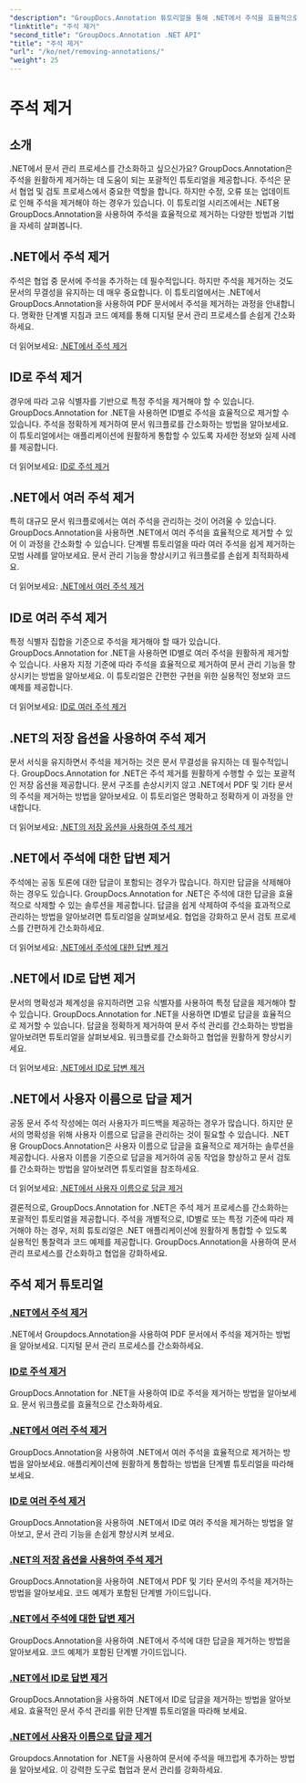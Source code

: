 ```yaml
---
"description": "GroupDocs.Annotation 튜토리얼을 통해 .NET에서 주석을 효율적으로 관리하는 방법을 알아보세요. 문서 워크플로를 간소화하고 협업을 원활하게 강화하세요."
"linktitle": "주석 제거"
"second_title": "GroupDocs.Annotation .NET API"
"title": "주석 제거"
"url": "/ko/net/removing-annotations/"
"weight": 25
---
```


# 주석 제거

## 소개

.NET에서 문서 관리 프로세스를 간소화하고 싶으신가요? GroupDocs.Annotation은 주석을 원활하게 제거하는 데 도움이 되는 포괄적인 튜토리얼을 제공합니다. 주석은 문서 협업 및 검토 프로세스에서 중요한 역할을 합니다. 하지만 수정, 오류 또는 업데이트로 인해 주석을 제거해야 하는 경우가 있습니다. 이 튜토리얼 시리즈에서는 .NET용 GroupDocs.Annotation을 사용하여 주석을 효율적으로 제거하는 다양한 방법과 기법을 자세히 살펴봅니다.

## .NET에서 주석 제거
주석은 협업 중 문서에 주석을 추가하는 데 필수적입니다. 하지만 주석을 제거하는 것도 문서의 무결성을 유지하는 데 매우 중요합니다. 이 튜토리얼에서는 .NET에서 GroupDocs.Annotation을 사용하여 PDF 문서에서 주석을 제거하는 과정을 안내합니다. 명확한 단계별 지침과 코드 예제를 통해 디지털 문서 관리 프로세스를 손쉽게 간소화하세요.

더 읽어보세요: [.NET에서 주석 제거](./remove-annotations/)

## ID로 주석 제거
경우에 따라 고유 식별자를 기반으로 특정 주석을 제거해야 할 수 있습니다. GroupDocs.Annotation for .NET을 사용하면 ID별로 주석을 효율적으로 제거할 수 있습니다. 주석을 정확하게 제거하여 문서 워크플로를 간소화하는 방법을 알아보세요. 이 튜토리얼에서는 애플리케이션에 원활하게 통합할 수 있도록 자세한 정보와 실제 사례를 제공합니다.

더 읽어보세요: [ID로 주석 제거](./remove-annotations-by-id/)

## .NET에서 여러 주석 제거
특히 대규모 문서 워크플로에서는 여러 주석을 관리하는 것이 어려울 수 있습니다. GroupDocs.Annotation을 사용하면 .NET에서 여러 주석을 효율적으로 제거할 수 있어 이 과정을 간소화할 수 있습니다. 단계별 튜토리얼을 따라 여러 주석을 쉽게 제거하는 모범 사례를 알아보세요. 문서 관리 기능을 향상시키고 워크플로를 손쉽게 최적화하세요.

더 읽어보세요: [.NET에서 여러 주석 제거](./remove-multiple-annotations/)

## ID로 여러 주석 제거
특정 식별자 집합을 기준으로 주석을 제거해야 할 때가 있습니다. GroupDocs.Annotation for .NET을 사용하면 ID별로 여러 주석을 원활하게 제거할 수 있습니다. 사용자 지정 기준에 따라 주석을 효율적으로 제거하여 문서 관리 기능을 향상시키는 방법을 알아보세요. 이 튜토리얼은 간편한 구현을 위한 실용적인 정보와 코드 예제를 제공합니다.

더 읽어보세요: [ID로 여러 주석 제거](./remove-multiple-annotations-by-ids/)

## .NET의 저장 옵션을 사용하여 주석 제거
문서 서식을 유지하면서 주석을 제거하는 것은 문서 무결성을 유지하는 데 필수적입니다. GroupDocs.Annotation for .NET은 주석 제거를 원활하게 수행할 수 있는 포괄적인 저장 옵션을 제공합니다. 문서 구조를 손상시키지 않고 .NET에서 PDF 및 기타 문서의 주석을 제거하는 방법을 알아보세요. 이 튜토리얼은 명확하고 정확하게 이 과정을 안내합니다.

더 읽어보세요: [.NET의 저장 옵션을 사용하여 주석 제거](./remove-annotations-using-save-options/)

## .NET에서 주석에 대한 답변 제거
주석에는 공동 토론에 대한 답글이 포함되는 경우가 많습니다. 하지만 답글을 삭제해야 하는 경우도 있습니다. GroupDocs.Annotation for .NET은 주석에 대한 답글을 효율적으로 삭제할 수 있는 솔루션을 제공합니다. 답글을 쉽게 삭제하여 주석을 효과적으로 관리하는 방법을 알아보려면 튜토리얼을 살펴보세요. 협업을 강화하고 문서 검토 프로세스를 간편하게 간소화하세요.

더 읽어보세요: [.NET에서 주석에 대한 답변 제거](./remove-replies-to-annotations/)

## .NET에서 ID로 답변 제거
문서의 명확성과 체계성을 유지하려면 고유 식별자를 사용하여 특정 답글을 제거해야 할 수 있습니다. GroupDocs.Annotation for .NET을 사용하면 ID별로 답글을 효율적으로 제거할 수 있습니다. 답글을 정확하게 제거하여 문서 주석 관리를 간소화하는 방법을 알아보려면 튜토리얼을 살펴보세요. 워크플로를 간소화하고 협업을 원활하게 향상시키세요.

더 읽어보세요: [.NET에서 ID로 답변 제거](./remove-replies-by-id/)

## .NET에서 사용자 이름으로 답글 제거
공동 문서 주석 작성에는 여러 사용자가 피드백을 제공하는 경우가 많습니다. 하지만 문서의 명확성을 위해 사용자 이름으로 답글을 관리하는 것이 필요할 수 있습니다. .NET용 GroupDocs.Annotation은 사용자 이름으로 답글을 효율적으로 제거하는 솔루션을 제공합니다. 사용자 이름을 기준으로 답글을 제거하여 공동 작업을 향상하고 문서 검토를 간소화하는 방법을 알아보려면 튜토리얼을 참조하세요.

더 읽어보세요: [.NET에서 사용자 이름으로 답글 제거](./remove-replies-by-username/)

결론적으로, GroupDocs.Annotation for .NET은 주석 제거 프로세스를 간소화하는 포괄적인 튜토리얼을 제공합니다. 주석을 개별적으로, ID별로 또는 특정 기준에 따라 제거해야 하는 경우, 저희 튜토리얼은 .NET 애플리케이션에 원활하게 통합할 수 있도록 실용적인 통찰력과 코드 예제를 제공합니다. GroupDocs.Annotation을 사용하여 문서 관리 프로세스를 간소화하고 협업을 강화하세요.
## 주석 제거 튜토리얼
### [.NET에서 주석 제거](./remove-annotations/)
.NET에서 Groupdocs.Annotation을 사용하여 PDF 문서에서 주석을 제거하는 방법을 알아보세요. 디지털 문서 관리 프로세스를 간소화하세요.
### [ID로 주석 제거](./remove-annotations-by-id/)
GroupDocs.Annotation for .NET을 사용하여 ID로 주석을 제거하는 방법을 알아보세요. 문서 워크플로를 효율적으로 간소화하세요.
### [.NET에서 여러 주석 제거](./remove-multiple-annotations/)
GroupDocs.Annotation을 사용하여 .NET에서 여러 주석을 효율적으로 제거하는 방법을 알아보세요. 애플리케이션에 원활하게 통합하는 방법을 단계별 튜토리얼을 따라해 보세요.
### [ID로 여러 주석 제거](./remove-multiple-annotations-by-ids/)
GroupDocs.Annotation을 사용하여 .NET에서 ID로 여러 주석을 제거하는 방법을 알아보고, 문서 관리 기능을 손쉽게 향상시켜 보세요.
### [.NET의 저장 옵션을 사용하여 주석 제거](./remove-annotations-using-save-options/)
GroupDocs.Annotation을 사용하여 .NET에서 PDF 및 기타 문서의 주석을 제거하는 방법을 알아보세요. 코드 예제가 포함된 단계별 가이드입니다.
### [.NET에서 주석에 대한 답변 제거](./remove-replies-to-annotations/)
GroupDocs.Annotation을 사용하여 .NET에서 주석에 대한 답글을 제거하는 방법을 알아보세요. 코드 예제가 포함된 단계별 가이드입니다.
### [.NET에서 ID로 답변 제거](./remove-replies-by-id/)
GroupDocs.Annotation을 사용하여 .NET에서 ID로 답글을 제거하는 방법을 알아보세요. 효율적인 문서 주석 관리를 위한 단계별 튜토리얼을 따라해 보세요.
### [.NET에서 사용자 이름으로 답글 제거](./remove-replies-by-username/)
Groupdocs.Annotation for .NET을 사용하여 문서에 주석을 매끄럽게 추가하는 방법을 알아보세요. 이 강력한 도구로 협업과 문서 관리를 강화하세요.